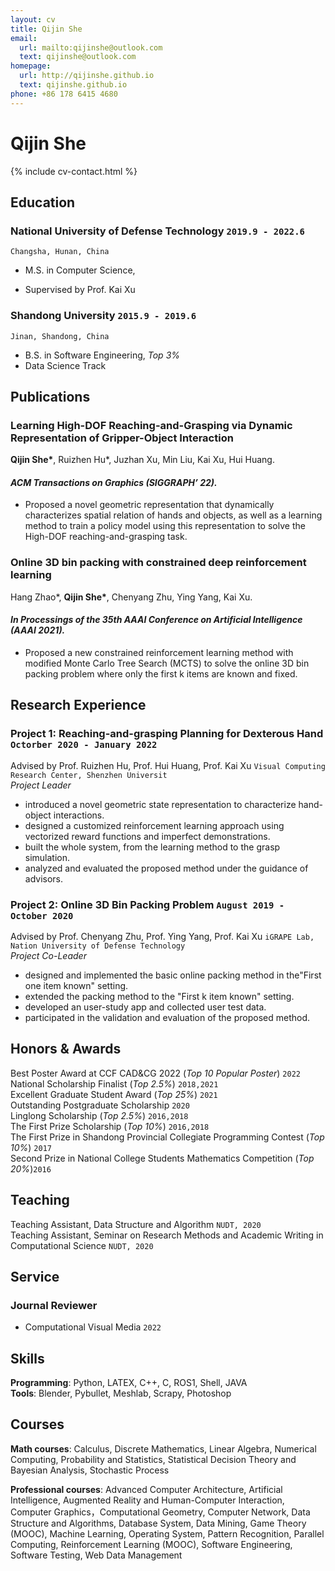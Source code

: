 ```yaml
---
layout: cv
title: Qijin She
email:
  url: mailto:qijinshe@outlook.com
  text: qijinshe@outlook.com
homepage:
  url: http://qijinshe.github.io
  text: qijinshe.github.io
phone: +86 178 6415 4680
---
```


# Qijin She

<!--
include contact information from the front matter
Supported arguments:
    - homepage: url, text
    - phone
    - email
-->

{% include cv-contact.html %}
<!-- ## **Introduction**
My research interests are in reinforcement learning, computer graphics and robotics, with a focus on applying learning methods to robotic manipulation and animation generation. -->

## **Education**

### National University of Defense Technology `2019.9 - 2022.6`

```
Changsha, Hunan, China
```

- M.S. in Computer Science,
<!-- - Supervised by Prof. [Kai Xu](https://kevinkaixu.net/) -->
- Supervised by Prof. Kai Xu

### Shandong University `2015.9 - 2019.6`

```
Jinan, Shandong, China
```

- B.S. in Software Engineering, _Top 3%_
- Data Science Track
<!-- - Data Science track -->

## **Publications**
<!-- * indicates equal contribution -->
### **Learning High-DOF Reaching-and-Grasping via Dynamic Representation of Gripper-Object Interaction** <br>
**Qijin She\***, Ruizhen Hu*, Juzhan Xu, Min Liu, Kai Xu, Hui Huang. <br>
#### _ACM Transactions on Graphics (SIGGRAPH’ 22)._
<!-- [[PDF](https://arxiv.org/pdf/2204.13998.pdf)]
[[Project Page](https://kevinkaixu.net/projects/ibsgrasp.html)]
[[Code](https://github.com/qijinshe/IBS-Grasping)]  -->
* Proposed a novel geometric representation that dynamically characterizes spatial relation of hands and objects, as well as a learning method
to train a policy model using this representation to solve the High-DOF reaching-and-grasping task.


### **Online 3D bin packing with constrained deep reinforcement learning** <br>
Hang Zhao*, **Qijin She\***, Chenyang Zhu, Ying Yang, Kai Xu. <br>
#### _In Processings of the 35th AAAI Conference on Artificial Intelligence (AAAI 2021)._ 
<!-- [[Paper](https://ojs.aaai.org/index.php/AAAI/article/view/16155/15962)]
[[Code](https://github.com/alexfrom0815/Online-3D-BPP-DRL)] -->
* Proposed a new constrained reinforcement learning method with modified Monte Carlo Tree Search (MCTS) to solve the online 3D bin packing problem where only the first k items are known and fixed.

## **Research Experience**

### **Project 1: Reaching-and-grasping Planning for Dexterous Hand** `Octorber 2020 - January 2022` <br>
Advised by Prof. Ruizhen Hu, Prof. Hui Huang, Prof. Kai Xu  `Visual Computing Research Center, Shenzhen Universit`<br>
_Project Leader_ <br>
* introduced a novel geometric state representation to characterize hand-object interactions.
* designed a customized reinforcement learning approach using vectorized reward functions and imperfect demonstrations.
* built the whole system, from the learning method to the grasp simulation.
* analyzed and evaluated the proposed method under the guidance of advisors.

### **Project 2: Online 3D Bin Packing Problem** `August 2019 - October 2020`<br>
Advised by Prof. Chenyang Zhu, Prof. Ying Yang, Prof. Kai Xu `iGRAPE Lab, Nation University of Defense Technology` <br>
_Project Co-Leader_ <br>
* designed and implemented the basic online packing method in the"First one item known" setting.
* extended the packing method to the "First k item known" setting.
* developed an user-study app and collected user test data.
* participated in the validation and evaluation of the proposed method.

<!-- ## Experience

### **Shenzhen University, Visual Computing Research Center** `2021.3 - 2022.3`

_Research Assistant_, Advised by Prof. [Ruizhen Hu](https://csse.szu.edu.cn/staff/ruizhenhu/) and Prof. [Hui Huang](https://vcc.tech/~huihuang) -->


## **Honors & Awards**

Best Poster Award at CCF CAD&CG 2022 (_Top 10 Popular Poster_) `2022` <br>
National Scholarship Finalist (_Top 2.5%_) `2018,2021`  <br>
Excellent Graduate Student Award (_Top 25%_) `2021` <br>
Outstanding Postgraduate Scholarship `2020` <br>
Linglong Scholarship (_Top 2.5%_) `2016,2018`  <br>
The First Prize Scholarship (_Top 10%_) `2016,2018`  <br>
The First Prize in Shandong Provincial Collegiate Programming Contest (_Top 10%_) `2017`<br>
Second Prize in National College Students Mathematics Competition (_Top 20%_)`2016` <br>


## **Teaching**
Teaching Assistant, Data Structure and Algorithm `NUDT, 2020` <br>
Teaching Assistant, Seminar on Research Methods and Academic Writing in Computational Science `NUDT, 2020` <br>

## **Service**

### **Journal Reviewer**
* Computational Visual Media `2022`

## **Skills**
**Programming**: Python, LATEX, C++, C, ROS1, Shell, JAVA <br>
**Tools**: Blender, Pybullet, Meshlab, Scrapy, Photoshop <br>

## **Courses**
**Math courses**: Calculus, Discrete Mathematics, Linear Algebra, Numerical Computing, Probability and Statistics, Statistical Decision Theory and Bayesian Analysis, Stochastic Process <br>

**Professional courses**: Advanced Computer Architecture, Artificial Intelligence, Augmented Reality and Human-Computer Interaction, Computer Graphics，Computational Geometry, Computer Network, Data Structure and Algorithms, Database System, Data Mining, Game Theory (MOOC), Machine Learning, Operating System, Pattern Recognition, Parallel Computing, Reinforcement Learning (MOOC), Software Engineering, Software Testing, Web Data Management <br>



<!-- ### Footer

Last updated: May 2013 -->
